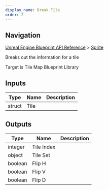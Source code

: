 ```yaml
---
display_name: Break Tile
order: 2
---
```

## Navigation

[Unreal Engine Blueprint API Reference](https://dev.epicgames.com/documentation/en-us/unreal-engine/BlueprintAPI) > [Sprite](https://dev.epicgames.com/documentation/en-us/unreal-engine/BlueprintAPI/Sprite)

Breaks out the information for a tile

Target is Tile Map Blueprint Library

## Inputs

| Type | Name | Description |
| --- | --- | --- |
| struct | Tile |  |

## Outputs

| Type | Name | Description |
| --- | --- | --- |
| integer | Tile Index |  |
| object | Tile Set |  |
| boolean | Flip H |  |
| boolean | Flip V |  |
| boolean | Flip D |  |

